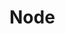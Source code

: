 <!--
 * @Author: JDR
 * @Date: 2020-08-03 11:05:22
 * @LastEditTime: 2020-08-03 15:51:32
 * @LastEditors: Please set LastEditors
 * @Description: In User Settings Edit
 * @FilePath: \JDR_Blog\docs\zh-cn\README.md
--> 
# Node